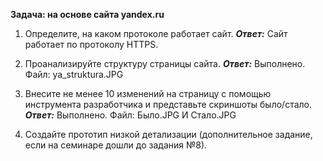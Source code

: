 **Задача: на основе сайта yandex.ru**

1. Определите, на каком протоколе работает сайт.
***Ответ:*** Сайт работает по протоколу HTTPS.

2. Проанализируйте структуру страницы сайта.
***Ответ:*** Выполнено. Файл: ya_struktura.JPG

3. Внесите не менее 10 изменений на страницу с помощью инструмента разработчика и представьте скриншоты было/стало.
***Ответ:*** Выполнено. Файл: Было.JPG И Стало.JPG

4. Создайте прототип низкой детализации (дополнительное задание, если на семинаре дошли до задания №8).